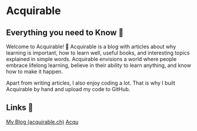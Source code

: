 ﻿# Acquirable

## Everything you need to Know 🧬
Welcome to Acquirable! 👋 Acquirable is a blog with articles about why learning is important, how to learn well, useful books, and interesting topics explained in simple words. Acquirable envisions a world where people embrace lifelong learning, believe in their ability to learn anything, and know how to make it happen.

Apart from writing articles, I also enjoy coding a lot. That is why I built Acquirable by hand and upload my code to GitHub.

## Links 🎡
[My Blog (acquirable.ch)](https://www.acquirable.ch)
<a href="https://www.acquirable.ch" target="_blank">Acqu</a>
